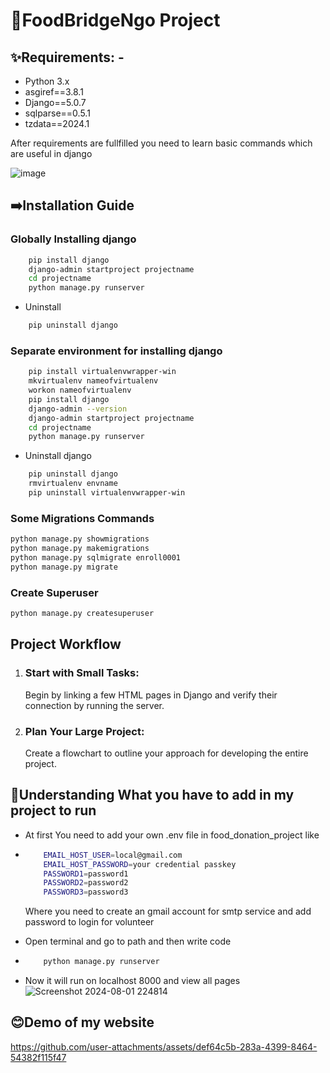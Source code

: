 # 🚀FoodBridgeNgo Project

## ✨Requirements: -
- Python 3.x
- asgiref==3.8.1
- Django==5.0.7
- sqlparse==0.5.1
- tzdata==2024.1

After requirements are fullfilled you need to learn basic commands which are useful in django 

![image](https://github.com/user-attachments/assets/fe6f48e6-5dc7-48fb-b747-043397ae0b21)

## ➡️Installation Guide

### Globally Installing django
```bash
    pip install django
    django-admin startproject projectname
    cd projectname
    python manage.py runserver
```
- Uninstall 
```bash
    pip uninstall django
```

### Separate environment for installing django
```bash
    pip install virtualenvwrapper-win
    mkvirtualenv nameofvirtualenv
    workon nameofvirtualenv
    pip install django
    django-admin --version
    django-admin startproject projectname
    cd projectname
    python manage.py runserver
```
- Uninstall django 
```bash
    pip uninstall django
    rmvirtualenv envname
    pip uninstall virtualenvwrapper-win
```

### Some Migrations Commands
```bash
python manage.py showmigrations
python manage.py makemigrations
python manage.py sqlmigrate enroll0001
python manage.py migrate
```

### Create Superuser
```bash
python manage.py createsuperuser
```
## Project Workflow
1. ### Start with Small Tasks:
   Begin by linking a few HTML pages in Django and verify their connection by running the server.
2. ### Plan Your Large Project:
   Create a flowchart to outline your approach for developing the entire project.

## 🤩Understanding What you have to add in my project to run

- At first You need to add your own .env file in food_donation_project like
- ```bash
      EMAIL_HOST_USER=local@gmail.com
      EMAIL_HOST_PASSWORD=your credential passkey
      PASSWORD1=password1
      PASSWORD2=password2
      PASSWORD3=password3
  ```
  Where you need to create an gmail account for smtp service and add password to login for volunteer
- Open terminal and go to path and then write code
- ```bash
      python manage.py runserver
  ```

- Now it will run on localhost 8000 and view all pages
![Screenshot 2024-08-01 224814](https://github.com/user-attachments/assets/228d3526-7381-4733-bd78-0da8dab8d428)

## 😊Demo of my website

https://github.com/user-attachments/assets/def64c5b-283a-4399-8464-54382f115f47


